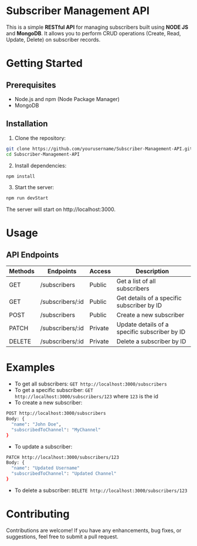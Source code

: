 # Subscriber Management API
This is a simple **RESTful API** for managing subscribers built using **NODE JS** and **MongoDB**. It allows you to perform CRUD operations (Create, Read, Update, Delete) on subscriber records.

# Getting Started
## Prerequisites
- Node.js and npm (Node Package Manager)
- MongoDB

## Installation
1. Clone the repository:
``` bash
git clone https://github.com/yourusername/Subscriber-Management-API.git 
cd Subscriber-Management-API
```
2. Install dependencies:

```bash
npm install
```

3. Start the server:

```bash
npm run devStart
```
The server will start on http://localhost:3000.

# Usage
## API Endpoints
| Methods | Endpoints                          | Access  | Description                                    |
| ------- | ---------------------------------- | ------- | -----------------------------------------------|
| GET     | /subscribers                       | Public  | Get a list of all subscribers                  |
| GET     | /subscribers/:id                   | Public  | Get details of a specific subscriber by ID     |  
| POST    | /subscribers                       | Public  | Create a new subscriber                        |
| PATCH   | /subscribers/:id                   | Private | Update details of a specific subscriber by ID  |
| DELETE  | /subscribers/:id                   | Private | Delete a subscriber by ID                      |


# Examples
- To get all subscribers: `GET http://localhost:3000/subscribers`
- To get a specific subscriber: `GET http://localhost:3000/subscribers/123` where `123` is the id
- To create a new subscriber:
``` bash
POST http://localhost:3000/subscribers
Body: {
  "name": "John Doe",
  "subscribedToChannel": "MyChannel"
}
```
- To update a subscriber: 
``` bash
PATCH http://localhost:3000/subscribers/123
Body: {
  "name": "Updated Username"
  "subscribedToChannel": "Updated Channel"
}
```

- To delete a subscriber: `DELETE http://localhost:3000/subscribers/123`

# Contributing
Contributions are welcome! If you have any enhancements, bug fixes, or suggestions, feel free to submit a pull request.

